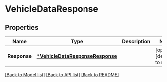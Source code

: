 # VehicleDataResponse

## Properties
Name | Type | Description | Notes
------------ | ------------- | ------------- | -------------
**Response** | [***VehicleDataResponseResponse**](VehicleDataResponse_response.md) |  | [optional] [default to null]

[[Back to Model list]](../README.md#documentation-for-models) [[Back to API list]](../README.md#documentation-for-api-endpoints) [[Back to README]](../README.md)


